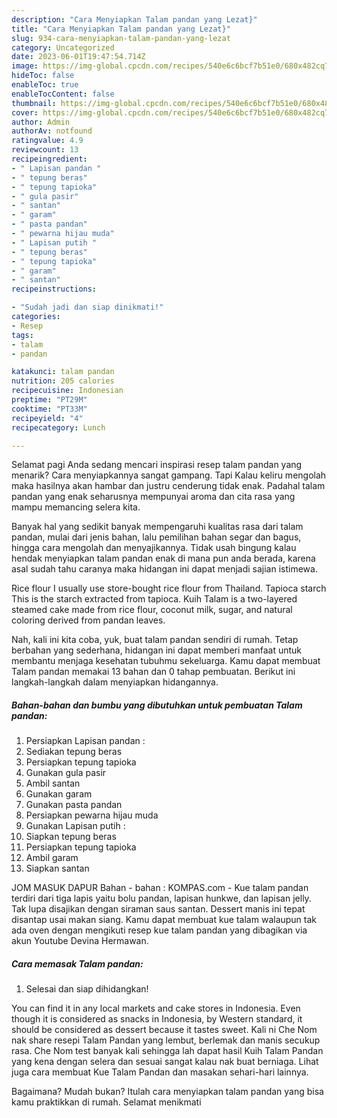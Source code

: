 ```yaml
---
description: "Cara Menyiapkan Talam pandan yang Lezat}"
title: "Cara Menyiapkan Talam pandan yang Lezat}"
slug: 934-cara-menyiapkan-talam-pandan-yang-lezat
category: Uncategorized
date: 2023-06-01T19:47:54.714Z
image: https://img-global.cpcdn.com/recipes/540e6c6bcf7b51e0/680x482cq70/talam-pandan-foto-resep-utama.jpg
hideToc: false
enableToc: true
enableTocContent: false
thumbnail: https://img-global.cpcdn.com/recipes/540e6c6bcf7b51e0/680x482cq70/talam-pandan-foto-resep-utama.jpg
cover: https://img-global.cpcdn.com/recipes/540e6c6bcf7b51e0/680x482cq70/talam-pandan-foto-resep-utama.jpg
author: Admin
authorAv: notfound
ratingvalue: 4.9
reviewcount: 13
recipeingredient:
- " Lapisan pandan "
- " tepung beras"
- " tepung tapioka"
- " gula pasir"
- " santan"
- " garam"
- " pasta pandan"
- " pewarna hijau muda"
- " Lapisan putih "
- " tepung beras"
- " tepung tapioka"
- " garam"
- " santan"
recipeinstructions:

- "Sudah jadi dan siap dinikmati!"
categories:
- Resep
tags:
- talam
- pandan

katakunci: talam pandan 
nutrition: 205 calories
recipecuisine: Indonesian
preptime: "PT29M"
cooktime: "PT33M"
recipeyield: "4"
recipecategory: Lunch

---
```



Selamat pagi Anda sedang mencari inspirasi resep talam pandan yang menarik? Cara menyiapkannya sangat gampang. Tapi Kalau keliru mengolah maka hasilnya akan hambar dan justru cenderung tidak enak. Padahal talam pandan yang enak seharusnya mempunyai aroma dan cita rasa yang mampu memancing selera kita.


Banyak hal yang sedikit banyak mempengaruhi kualitas rasa dari talam pandan, mulai dari jenis bahan, lalu pemilihan bahan segar dan bagus, hingga cara mengolah dan menyajikannya. Tidak usah bingung kalau hendak menyiapkan talam pandan enak di mana pun anda berada, karena asal sudah tahu caranya maka hidangan ini dapat menjadi sajian istimewa.

Rice flour I usually use store-bought rice flour from Thailand. Tapioca starch This is the starch extracted from tapioca. Kuih Talam is a two-layered steamed cake made from rice flour, coconut milk, sugar, and natural coloring derived from pandan leaves.


Nah, kali ini kita coba, yuk, buat talam pandan sendiri di rumah. Tetap berbahan yang sederhana, hidangan ini dapat memberi manfaat untuk membantu menjaga kesehatan tubuhmu sekeluarga. Kamu dapat membuat Talam pandan memakai 13 bahan dan 0 tahap pembuatan. Berikut ini langkah-langkah dalam menyiapkan hidangannya.

<!--inarticleads1-->

##### Bahan-bahan dan bumbu yang dibutuhkan untuk pembuatan Talam pandan:

1. Persiapkan  Lapisan pandan :
1. Sediakan  tepung beras
1. Persiapkan  tepung tapioka
1. Gunakan  gula pasir
1. Ambil  santan
1. Gunakan  garam
1. Gunakan  pasta pandan
1. Persiapkan  pewarna hijau muda
1. Gunakan  Lapisan putih :
1. Siapkan  tepung beras
1. Persiapkan  tepung tapioka
1. Ambil  garam
1. Siapkan  santan


JOM MASUK DAPUR Bahan - bahan : KOMPAS.com - Kue talam pandan terdiri dari tiga lapis yaitu bolu pandan, lapisan hunkwe, dan lapisan jelly. Tak lupa disajikan dengan siraman saus santan. Dessert manis ini tepat disantap usai makan siang. Kamu dapat membuat kue talam walaupun tak ada oven dengan mengikuti resep kue talam pandan yang dibagikan via akun Youtube Devina Hermawan. 

<!--inarticleads2-->

##### Cara memasak Talam pandan:


1. Selesai dan siap dihidangkan!

You can find it in any local markets and cake stores in Indonesia. Even though it is considered as snacks in Indonesia, by Western standard, it should be considered as dessert because it tastes sweet. Kali ni Che Nom nak share resepi Talam Pandan yang lembut, berlemak dan manis secukup rasa. Che Nom test banyak kali sehingga lah dapat hasil Kuih Talam Pandan yang kena dengan selera dan sesuai sangat kalau nak buat berniaga. Lihat juga cara membuat Kue Talam Pandan dan masakan sehari-hari lainnya. 

Bagaimana? Mudah bukan? Itulah cara menyiapkan talam pandan yang bisa kamu praktikkan di rumah. Selamat menikmati
